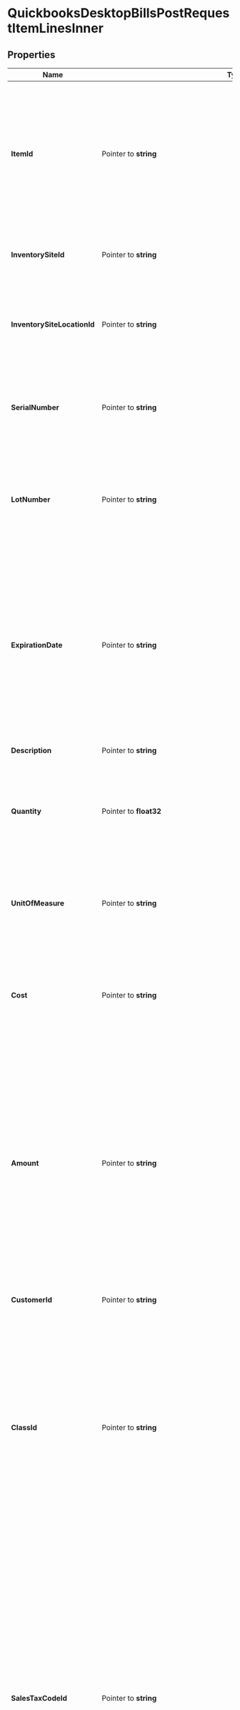 # QuickbooksDesktopBillsPostRequestItemLinesInner

## Properties

Name | Type | Description | Notes
------------ | ------------- | ------------- | -------------
**ItemId** | Pointer to **string** | The item associated with this item line. This can refer to any good or service that the business buys or sells, including item types such as a service item, inventory item, or special calculation item like a discount item or sales-tax item. | [optional] 
**InventorySiteId** | Pointer to **string** | The site location where inventory for the item associated with this item line is stored. | [optional] 
**InventorySiteLocationId** | Pointer to **string** | The specific location (e.g., bin or shelf) within the inventory site where the item associated with this item line is stored. | [optional] 
**SerialNumber** | Pointer to **string** | The serial number of the item associated with this item line. This is used for tracking individual units of serialized inventory items. | [optional] 
**LotNumber** | Pointer to **string** | The lot number of the item associated with this item line. Used for tracking groups of inventory items that are purchased or manufactured together. | [optional] 
**ExpirationDate** | Pointer to **string** | The expiration date for the serial number or lot number of the item associated with this item line, in ISO 8601 format (YYYY-MM-DD). This is particularly relevant for perishable or time-sensitive inventory items. Note that this field is only supported on QuickBooks Desktop 2023 or later. | [optional] 
**Description** | Pointer to **string** | A description of this item line. | [optional] 
**Quantity** | Pointer to **float32** | The quantity of the item associated with this item line. This field cannot be cleared.  **NOTE**: Do not use this field if the associated item is a discount item. | [optional] 
**UnitOfMeasure** | Pointer to **string** | The unit-of-measure used for the &#x60;quantity&#x60; in this item line. Must be a valid unit within the item&#39;s available units of measure. | [optional] 
**Cost** | Pointer to **string** | The cost of this item line, represented as a decimal string. If both &#x60;quantity&#x60; and &#x60;amount&#x60; are specified but not &#x60;cost&#x60;, QuickBooks will use them to calculate &#x60;cost&#x60;. | [optional] 
**Amount** | Pointer to **string** | The monetary amount of this item line, represented as a decimal string. If both &#x60;quantity&#x60; and &#x60;cost&#x60; are specified but not &#x60;amount&#x60;, QuickBooks will use them to calculate &#x60;amount&#x60;. If &#x60;amount&#x60;, &#x60;cost&#x60;, and &#x60;quantity&#x60; are all unspecified, then QuickBooks will calculate &#x60;amount&#x60; based on a &#x60;quantity&#x60; of &#x60;1&#x60; and the suggested &#x60;cost&#x60;. This field cannot be cleared. | [optional] 
**CustomerId** | Pointer to **string** | The customer or customer-job associated with this item line. | [optional] 
**ClassId** | Pointer to **string** | The item line&#39;s class. Classes can be used to categorize objects into meaningful segments, such as department, location, or type of work. In QuickBooks, class tracking is off by default. If a class is specified for the entire parent transaction, it is automatically applied to all item lines unless overridden here, at the transaction line level. | [optional] 
**SalesTaxCodeId** | Pointer to **string** | The sales-tax code for this item line, determining whether it is taxable or non-taxable. If set, this overrides any sales-tax codes defined on the parent transaction or the associated item.  Default codes include \&quot;Non\&quot; (non-taxable) and \&quot;Tax\&quot; (taxable), but custom codes can also be created in QuickBooks. If QuickBooks is not set up to charge sales tax (via the \&quot;Do You Charge Sales Tax?\&quot; preference), it will assign the default non-taxable code to all sales. | [optional] 
**BillingStatus** | Pointer to **string** | The billing status of this item line. | [optional] [default to "billable"]
**OverrideItemAccountId** | Pointer to **string** | The account to use for this item line, overriding the default account associated with the item. | [optional] 
**LinkToTransactionLine** | Pointer to [**QuickbooksDesktopBillsPostRequestItemLinesInnerLinkToTransactionLine**](QuickbooksDesktopBillsPostRequestItemLinesInnerLinkToTransactionLine.md) |  | [optional] 
**SalesRepresentativeId** | Pointer to **string** | The item line&#39;s sales representative. Sales representatives can be employees, vendors, or other names in QuickBooks. | [optional] 
**CustomFields** | Pointer to [**[]QuickbooksDesktopBillsPostRequestExpenseLinesInnerCustomFieldsInner**](QuickbooksDesktopBillsPostRequestExpenseLinesInnerCustomFieldsInner.md) | The custom fields for the item line object, added as user-defined data extensions, not included in the standard QuickBooks object. | [optional] 

## Methods

### NewQuickbooksDesktopBillsPostRequestItemLinesInner

`func NewQuickbooksDesktopBillsPostRequestItemLinesInner() *QuickbooksDesktopBillsPostRequestItemLinesInner`

NewQuickbooksDesktopBillsPostRequestItemLinesInner instantiates a new QuickbooksDesktopBillsPostRequestItemLinesInner object
This constructor will assign default values to properties that have it defined,
and makes sure properties required by API are set, but the set of arguments
will change when the set of required properties is changed

### NewQuickbooksDesktopBillsPostRequestItemLinesInnerWithDefaults

`func NewQuickbooksDesktopBillsPostRequestItemLinesInnerWithDefaults() *QuickbooksDesktopBillsPostRequestItemLinesInner`

NewQuickbooksDesktopBillsPostRequestItemLinesInnerWithDefaults instantiates a new QuickbooksDesktopBillsPostRequestItemLinesInner object
This constructor will only assign default values to properties that have it defined,
but it doesn't guarantee that properties required by API are set

### GetItemId

`func (o *QuickbooksDesktopBillsPostRequestItemLinesInner) GetItemId() string`

GetItemId returns the ItemId field if non-nil, zero value otherwise.

### GetItemIdOk

`func (o *QuickbooksDesktopBillsPostRequestItemLinesInner) GetItemIdOk() (*string, bool)`

GetItemIdOk returns a tuple with the ItemId field if it's non-nil, zero value otherwise
and a boolean to check if the value has been set.

### SetItemId

`func (o *QuickbooksDesktopBillsPostRequestItemLinesInner) SetItemId(v string)`

SetItemId sets ItemId field to given value.

### HasItemId

`func (o *QuickbooksDesktopBillsPostRequestItemLinesInner) HasItemId() bool`

HasItemId returns a boolean if a field has been set.

### GetInventorySiteId

`func (o *QuickbooksDesktopBillsPostRequestItemLinesInner) GetInventorySiteId() string`

GetInventorySiteId returns the InventorySiteId field if non-nil, zero value otherwise.

### GetInventorySiteIdOk

`func (o *QuickbooksDesktopBillsPostRequestItemLinesInner) GetInventorySiteIdOk() (*string, bool)`

GetInventorySiteIdOk returns a tuple with the InventorySiteId field if it's non-nil, zero value otherwise
and a boolean to check if the value has been set.

### SetInventorySiteId

`func (o *QuickbooksDesktopBillsPostRequestItemLinesInner) SetInventorySiteId(v string)`

SetInventorySiteId sets InventorySiteId field to given value.

### HasInventorySiteId

`func (o *QuickbooksDesktopBillsPostRequestItemLinesInner) HasInventorySiteId() bool`

HasInventorySiteId returns a boolean if a field has been set.

### GetInventorySiteLocationId

`func (o *QuickbooksDesktopBillsPostRequestItemLinesInner) GetInventorySiteLocationId() string`

GetInventorySiteLocationId returns the InventorySiteLocationId field if non-nil, zero value otherwise.

### GetInventorySiteLocationIdOk

`func (o *QuickbooksDesktopBillsPostRequestItemLinesInner) GetInventorySiteLocationIdOk() (*string, bool)`

GetInventorySiteLocationIdOk returns a tuple with the InventorySiteLocationId field if it's non-nil, zero value otherwise
and a boolean to check if the value has been set.

### SetInventorySiteLocationId

`func (o *QuickbooksDesktopBillsPostRequestItemLinesInner) SetInventorySiteLocationId(v string)`

SetInventorySiteLocationId sets InventorySiteLocationId field to given value.

### HasInventorySiteLocationId

`func (o *QuickbooksDesktopBillsPostRequestItemLinesInner) HasInventorySiteLocationId() bool`

HasInventorySiteLocationId returns a boolean if a field has been set.

### GetSerialNumber

`func (o *QuickbooksDesktopBillsPostRequestItemLinesInner) GetSerialNumber() string`

GetSerialNumber returns the SerialNumber field if non-nil, zero value otherwise.

### GetSerialNumberOk

`func (o *QuickbooksDesktopBillsPostRequestItemLinesInner) GetSerialNumberOk() (*string, bool)`

GetSerialNumberOk returns a tuple with the SerialNumber field if it's non-nil, zero value otherwise
and a boolean to check if the value has been set.

### SetSerialNumber

`func (o *QuickbooksDesktopBillsPostRequestItemLinesInner) SetSerialNumber(v string)`

SetSerialNumber sets SerialNumber field to given value.

### HasSerialNumber

`func (o *QuickbooksDesktopBillsPostRequestItemLinesInner) HasSerialNumber() bool`

HasSerialNumber returns a boolean if a field has been set.

### GetLotNumber

`func (o *QuickbooksDesktopBillsPostRequestItemLinesInner) GetLotNumber() string`

GetLotNumber returns the LotNumber field if non-nil, zero value otherwise.

### GetLotNumberOk

`func (o *QuickbooksDesktopBillsPostRequestItemLinesInner) GetLotNumberOk() (*string, bool)`

GetLotNumberOk returns a tuple with the LotNumber field if it's non-nil, zero value otherwise
and a boolean to check if the value has been set.

### SetLotNumber

`func (o *QuickbooksDesktopBillsPostRequestItemLinesInner) SetLotNumber(v string)`

SetLotNumber sets LotNumber field to given value.

### HasLotNumber

`func (o *QuickbooksDesktopBillsPostRequestItemLinesInner) HasLotNumber() bool`

HasLotNumber returns a boolean if a field has been set.

### GetExpirationDate

`func (o *QuickbooksDesktopBillsPostRequestItemLinesInner) GetExpirationDate() string`

GetExpirationDate returns the ExpirationDate field if non-nil, zero value otherwise.

### GetExpirationDateOk

`func (o *QuickbooksDesktopBillsPostRequestItemLinesInner) GetExpirationDateOk() (*string, bool)`

GetExpirationDateOk returns a tuple with the ExpirationDate field if it's non-nil, zero value otherwise
and a boolean to check if the value has been set.

### SetExpirationDate

`func (o *QuickbooksDesktopBillsPostRequestItemLinesInner) SetExpirationDate(v string)`

SetExpirationDate sets ExpirationDate field to given value.

### HasExpirationDate

`func (o *QuickbooksDesktopBillsPostRequestItemLinesInner) HasExpirationDate() bool`

HasExpirationDate returns a boolean if a field has been set.

### GetDescription

`func (o *QuickbooksDesktopBillsPostRequestItemLinesInner) GetDescription() string`

GetDescription returns the Description field if non-nil, zero value otherwise.

### GetDescriptionOk

`func (o *QuickbooksDesktopBillsPostRequestItemLinesInner) GetDescriptionOk() (*string, bool)`

GetDescriptionOk returns a tuple with the Description field if it's non-nil, zero value otherwise
and a boolean to check if the value has been set.

### SetDescription

`func (o *QuickbooksDesktopBillsPostRequestItemLinesInner) SetDescription(v string)`

SetDescription sets Description field to given value.

### HasDescription

`func (o *QuickbooksDesktopBillsPostRequestItemLinesInner) HasDescription() bool`

HasDescription returns a boolean if a field has been set.

### GetQuantity

`func (o *QuickbooksDesktopBillsPostRequestItemLinesInner) GetQuantity() float32`

GetQuantity returns the Quantity field if non-nil, zero value otherwise.

### GetQuantityOk

`func (o *QuickbooksDesktopBillsPostRequestItemLinesInner) GetQuantityOk() (*float32, bool)`

GetQuantityOk returns a tuple with the Quantity field if it's non-nil, zero value otherwise
and a boolean to check if the value has been set.

### SetQuantity

`func (o *QuickbooksDesktopBillsPostRequestItemLinesInner) SetQuantity(v float32)`

SetQuantity sets Quantity field to given value.

### HasQuantity

`func (o *QuickbooksDesktopBillsPostRequestItemLinesInner) HasQuantity() bool`

HasQuantity returns a boolean if a field has been set.

### GetUnitOfMeasure

`func (o *QuickbooksDesktopBillsPostRequestItemLinesInner) GetUnitOfMeasure() string`

GetUnitOfMeasure returns the UnitOfMeasure field if non-nil, zero value otherwise.

### GetUnitOfMeasureOk

`func (o *QuickbooksDesktopBillsPostRequestItemLinesInner) GetUnitOfMeasureOk() (*string, bool)`

GetUnitOfMeasureOk returns a tuple with the UnitOfMeasure field if it's non-nil, zero value otherwise
and a boolean to check if the value has been set.

### SetUnitOfMeasure

`func (o *QuickbooksDesktopBillsPostRequestItemLinesInner) SetUnitOfMeasure(v string)`

SetUnitOfMeasure sets UnitOfMeasure field to given value.

### HasUnitOfMeasure

`func (o *QuickbooksDesktopBillsPostRequestItemLinesInner) HasUnitOfMeasure() bool`

HasUnitOfMeasure returns a boolean if a field has been set.

### GetCost

`func (o *QuickbooksDesktopBillsPostRequestItemLinesInner) GetCost() string`

GetCost returns the Cost field if non-nil, zero value otherwise.

### GetCostOk

`func (o *QuickbooksDesktopBillsPostRequestItemLinesInner) GetCostOk() (*string, bool)`

GetCostOk returns a tuple with the Cost field if it's non-nil, zero value otherwise
and a boolean to check if the value has been set.

### SetCost

`func (o *QuickbooksDesktopBillsPostRequestItemLinesInner) SetCost(v string)`

SetCost sets Cost field to given value.

### HasCost

`func (o *QuickbooksDesktopBillsPostRequestItemLinesInner) HasCost() bool`

HasCost returns a boolean if a field has been set.

### GetAmount

`func (o *QuickbooksDesktopBillsPostRequestItemLinesInner) GetAmount() string`

GetAmount returns the Amount field if non-nil, zero value otherwise.

### GetAmountOk

`func (o *QuickbooksDesktopBillsPostRequestItemLinesInner) GetAmountOk() (*string, bool)`

GetAmountOk returns a tuple with the Amount field if it's non-nil, zero value otherwise
and a boolean to check if the value has been set.

### SetAmount

`func (o *QuickbooksDesktopBillsPostRequestItemLinesInner) SetAmount(v string)`

SetAmount sets Amount field to given value.

### HasAmount

`func (o *QuickbooksDesktopBillsPostRequestItemLinesInner) HasAmount() bool`

HasAmount returns a boolean if a field has been set.

### GetCustomerId

`func (o *QuickbooksDesktopBillsPostRequestItemLinesInner) GetCustomerId() string`

GetCustomerId returns the CustomerId field if non-nil, zero value otherwise.

### GetCustomerIdOk

`func (o *QuickbooksDesktopBillsPostRequestItemLinesInner) GetCustomerIdOk() (*string, bool)`

GetCustomerIdOk returns a tuple with the CustomerId field if it's non-nil, zero value otherwise
and a boolean to check if the value has been set.

### SetCustomerId

`func (o *QuickbooksDesktopBillsPostRequestItemLinesInner) SetCustomerId(v string)`

SetCustomerId sets CustomerId field to given value.

### HasCustomerId

`func (o *QuickbooksDesktopBillsPostRequestItemLinesInner) HasCustomerId() bool`

HasCustomerId returns a boolean if a field has been set.

### GetClassId

`func (o *QuickbooksDesktopBillsPostRequestItemLinesInner) GetClassId() string`

GetClassId returns the ClassId field if non-nil, zero value otherwise.

### GetClassIdOk

`func (o *QuickbooksDesktopBillsPostRequestItemLinesInner) GetClassIdOk() (*string, bool)`

GetClassIdOk returns a tuple with the ClassId field if it's non-nil, zero value otherwise
and a boolean to check if the value has been set.

### SetClassId

`func (o *QuickbooksDesktopBillsPostRequestItemLinesInner) SetClassId(v string)`

SetClassId sets ClassId field to given value.

### HasClassId

`func (o *QuickbooksDesktopBillsPostRequestItemLinesInner) HasClassId() bool`

HasClassId returns a boolean if a field has been set.

### GetSalesTaxCodeId

`func (o *QuickbooksDesktopBillsPostRequestItemLinesInner) GetSalesTaxCodeId() string`

GetSalesTaxCodeId returns the SalesTaxCodeId field if non-nil, zero value otherwise.

### GetSalesTaxCodeIdOk

`func (o *QuickbooksDesktopBillsPostRequestItemLinesInner) GetSalesTaxCodeIdOk() (*string, bool)`

GetSalesTaxCodeIdOk returns a tuple with the SalesTaxCodeId field if it's non-nil, zero value otherwise
and a boolean to check if the value has been set.

### SetSalesTaxCodeId

`func (o *QuickbooksDesktopBillsPostRequestItemLinesInner) SetSalesTaxCodeId(v string)`

SetSalesTaxCodeId sets SalesTaxCodeId field to given value.

### HasSalesTaxCodeId

`func (o *QuickbooksDesktopBillsPostRequestItemLinesInner) HasSalesTaxCodeId() bool`

HasSalesTaxCodeId returns a boolean if a field has been set.

### GetBillingStatus

`func (o *QuickbooksDesktopBillsPostRequestItemLinesInner) GetBillingStatus() string`

GetBillingStatus returns the BillingStatus field if non-nil, zero value otherwise.

### GetBillingStatusOk

`func (o *QuickbooksDesktopBillsPostRequestItemLinesInner) GetBillingStatusOk() (*string, bool)`

GetBillingStatusOk returns a tuple with the BillingStatus field if it's non-nil, zero value otherwise
and a boolean to check if the value has been set.

### SetBillingStatus

`func (o *QuickbooksDesktopBillsPostRequestItemLinesInner) SetBillingStatus(v string)`

SetBillingStatus sets BillingStatus field to given value.

### HasBillingStatus

`func (o *QuickbooksDesktopBillsPostRequestItemLinesInner) HasBillingStatus() bool`

HasBillingStatus returns a boolean if a field has been set.

### GetOverrideItemAccountId

`func (o *QuickbooksDesktopBillsPostRequestItemLinesInner) GetOverrideItemAccountId() string`

GetOverrideItemAccountId returns the OverrideItemAccountId field if non-nil, zero value otherwise.

### GetOverrideItemAccountIdOk

`func (o *QuickbooksDesktopBillsPostRequestItemLinesInner) GetOverrideItemAccountIdOk() (*string, bool)`

GetOverrideItemAccountIdOk returns a tuple with the OverrideItemAccountId field if it's non-nil, zero value otherwise
and a boolean to check if the value has been set.

### SetOverrideItemAccountId

`func (o *QuickbooksDesktopBillsPostRequestItemLinesInner) SetOverrideItemAccountId(v string)`

SetOverrideItemAccountId sets OverrideItemAccountId field to given value.

### HasOverrideItemAccountId

`func (o *QuickbooksDesktopBillsPostRequestItemLinesInner) HasOverrideItemAccountId() bool`

HasOverrideItemAccountId returns a boolean if a field has been set.

### GetLinkToTransactionLine

`func (o *QuickbooksDesktopBillsPostRequestItemLinesInner) GetLinkToTransactionLine() QuickbooksDesktopBillsPostRequestItemLinesInnerLinkToTransactionLine`

GetLinkToTransactionLine returns the LinkToTransactionLine field if non-nil, zero value otherwise.

### GetLinkToTransactionLineOk

`func (o *QuickbooksDesktopBillsPostRequestItemLinesInner) GetLinkToTransactionLineOk() (*QuickbooksDesktopBillsPostRequestItemLinesInnerLinkToTransactionLine, bool)`

GetLinkToTransactionLineOk returns a tuple with the LinkToTransactionLine field if it's non-nil, zero value otherwise
and a boolean to check if the value has been set.

### SetLinkToTransactionLine

`func (o *QuickbooksDesktopBillsPostRequestItemLinesInner) SetLinkToTransactionLine(v QuickbooksDesktopBillsPostRequestItemLinesInnerLinkToTransactionLine)`

SetLinkToTransactionLine sets LinkToTransactionLine field to given value.

### HasLinkToTransactionLine

`func (o *QuickbooksDesktopBillsPostRequestItemLinesInner) HasLinkToTransactionLine() bool`

HasLinkToTransactionLine returns a boolean if a field has been set.

### GetSalesRepresentativeId

`func (o *QuickbooksDesktopBillsPostRequestItemLinesInner) GetSalesRepresentativeId() string`

GetSalesRepresentativeId returns the SalesRepresentativeId field if non-nil, zero value otherwise.

### GetSalesRepresentativeIdOk

`func (o *QuickbooksDesktopBillsPostRequestItemLinesInner) GetSalesRepresentativeIdOk() (*string, bool)`

GetSalesRepresentativeIdOk returns a tuple with the SalesRepresentativeId field if it's non-nil, zero value otherwise
and a boolean to check if the value has been set.

### SetSalesRepresentativeId

`func (o *QuickbooksDesktopBillsPostRequestItemLinesInner) SetSalesRepresentativeId(v string)`

SetSalesRepresentativeId sets SalesRepresentativeId field to given value.

### HasSalesRepresentativeId

`func (o *QuickbooksDesktopBillsPostRequestItemLinesInner) HasSalesRepresentativeId() bool`

HasSalesRepresentativeId returns a boolean if a field has been set.

### GetCustomFields

`func (o *QuickbooksDesktopBillsPostRequestItemLinesInner) GetCustomFields() []QuickbooksDesktopBillsPostRequestExpenseLinesInnerCustomFieldsInner`

GetCustomFields returns the CustomFields field if non-nil, zero value otherwise.

### GetCustomFieldsOk

`func (o *QuickbooksDesktopBillsPostRequestItemLinesInner) GetCustomFieldsOk() (*[]QuickbooksDesktopBillsPostRequestExpenseLinesInnerCustomFieldsInner, bool)`

GetCustomFieldsOk returns a tuple with the CustomFields field if it's non-nil, zero value otherwise
and a boolean to check if the value has been set.

### SetCustomFields

`func (o *QuickbooksDesktopBillsPostRequestItemLinesInner) SetCustomFields(v []QuickbooksDesktopBillsPostRequestExpenseLinesInnerCustomFieldsInner)`

SetCustomFields sets CustomFields field to given value.

### HasCustomFields

`func (o *QuickbooksDesktopBillsPostRequestItemLinesInner) HasCustomFields() bool`

HasCustomFields returns a boolean if a field has been set.


[[Back to Model list]](../README.md#documentation-for-models) [[Back to API list]](../README.md#documentation-for-api-endpoints) [[Back to README]](../README.md)


